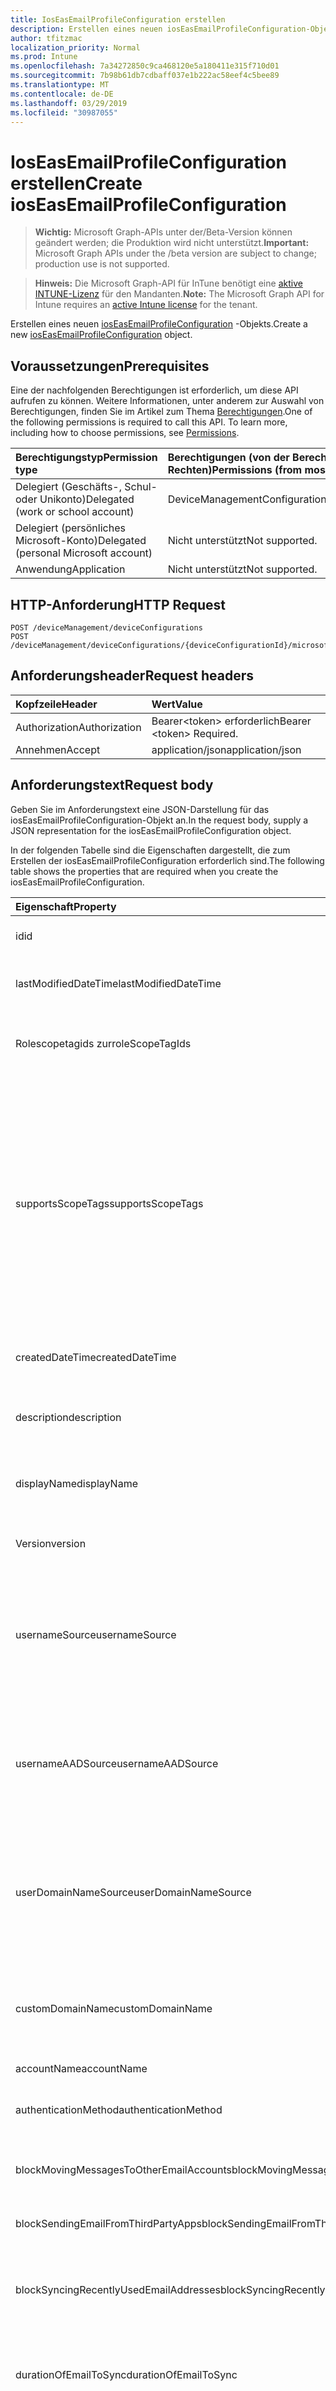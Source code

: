 ```yaml
---
title: IosEasEmailProfileConfiguration erstellen
description: Erstellen eines neuen iosEasEmailProfileConfiguration-Objekts.
author: tfitzmac
localization_priority: Normal
ms.prod: Intune
ms.openlocfilehash: 7a34272850c9ca468120e5a180411e315f710d01
ms.sourcegitcommit: 7b98b61db7cdbaff037e1b222ac58eef4c5bee89
ms.translationtype: MT
ms.contentlocale: de-DE
ms.lasthandoff: 03/29/2019
ms.locfileid: "30987055"
---
```

# <a name="create-ioseasemailprofileconfiguration"></a><span data-ttu-id="ff8b0-103">IosEasEmailProfileConfiguration erstellen</span><span class="sxs-lookup"><span data-stu-id="ff8b0-103">Create iosEasEmailProfileConfiguration</span></span>

> <span data-ttu-id="ff8b0-104">**Wichtig:** Microsoft Graph-APIs unter der/Beta-Version können geändert werden; die Produktion wird nicht unterstützt.</span><span class="sxs-lookup"><span data-stu-id="ff8b0-104">**Important:** Microsoft Graph APIs under the /beta version are subject to change; production use is not supported.</span></span>

> <span data-ttu-id="ff8b0-105">**Hinweis:** Die Microsoft Graph-API für InTune benötigt eine [aktive INTUNE-Lizenz](https://go.microsoft.com/fwlink/?linkid=839381) für den Mandanten.</span><span class="sxs-lookup"><span data-stu-id="ff8b0-105">**Note:** The Microsoft Graph API for Intune requires an [active Intune license](https://go.microsoft.com/fwlink/?linkid=839381) for the tenant.</span></span>

<span data-ttu-id="ff8b0-106">Erstellen eines neuen [iosEasEmailProfileConfiguration](../resources/intune-deviceconfig-ioseasemailprofileconfiguration.md) -Objekts.</span><span class="sxs-lookup"><span data-stu-id="ff8b0-106">Create a new [iosEasEmailProfileConfiguration](../resources/intune-deviceconfig-ioseasemailprofileconfiguration.md) object.</span></span>

## <a name="prerequisites"></a><span data-ttu-id="ff8b0-107">Voraussetzungen</span><span class="sxs-lookup"><span data-stu-id="ff8b0-107">Prerequisites</span></span>
<span data-ttu-id="ff8b0-p101">Eine der nachfolgenden Berechtigungen ist erforderlich, um diese API aufrufen zu können. Weitere Informationen, unter anderem zur Auswahl von Berechtigungen, finden Sie im Artikel zum Thema [Berechtigungen](/graph/permissions-reference).</span><span class="sxs-lookup"><span data-stu-id="ff8b0-p101">One of the following permissions is required to call this API. To learn more, including how to choose permissions, see [Permissions](/graph/permissions-reference).</span></span>

|<span data-ttu-id="ff8b0-110">Berechtigungstyp</span><span class="sxs-lookup"><span data-stu-id="ff8b0-110">Permission type</span></span>|<span data-ttu-id="ff8b0-111">Berechtigungen (von der Berechtigung mit den meisten Rechten zu der mit den wenigsten Rechten)</span><span class="sxs-lookup"><span data-stu-id="ff8b0-111">Permissions (from most to least privileged)</span></span>|
|:---|:---|
|<span data-ttu-id="ff8b0-112">Delegiert (Geschäfts-, Schul- oder Unikonto)</span><span class="sxs-lookup"><span data-stu-id="ff8b0-112">Delegated (work or school account)</span></span>|<span data-ttu-id="ff8b0-113">DeviceManagementConfiguration.ReadWrite.All</span><span class="sxs-lookup"><span data-stu-id="ff8b0-113">DeviceManagementConfiguration.ReadWrite.All</span></span>|
|<span data-ttu-id="ff8b0-114">Delegiert (persönliches Microsoft-Konto)</span><span class="sxs-lookup"><span data-stu-id="ff8b0-114">Delegated (personal Microsoft account)</span></span>|<span data-ttu-id="ff8b0-115">Nicht unterstützt</span><span class="sxs-lookup"><span data-stu-id="ff8b0-115">Not supported.</span></span>|
|<span data-ttu-id="ff8b0-116">Anwendung</span><span class="sxs-lookup"><span data-stu-id="ff8b0-116">Application</span></span>|<span data-ttu-id="ff8b0-117">Nicht unterstützt</span><span class="sxs-lookup"><span data-stu-id="ff8b0-117">Not supported.</span></span>|

## <a name="http-request"></a><span data-ttu-id="ff8b0-118">HTTP-Anforderung</span><span class="sxs-lookup"><span data-stu-id="ff8b0-118">HTTP Request</span></span>
<!-- {
  "blockType": "ignored"
}
-->
``` http
POST /deviceManagement/deviceConfigurations
POST /deviceManagement/deviceConfigurations/{deviceConfigurationId}/microsoft.graph.windowsDomainJoinConfiguration/networkAccessConfigurations
```

## <a name="request-headers"></a><span data-ttu-id="ff8b0-119">Anforderungsheader</span><span class="sxs-lookup"><span data-stu-id="ff8b0-119">Request headers</span></span>
|<span data-ttu-id="ff8b0-120">Kopfzeile</span><span class="sxs-lookup"><span data-stu-id="ff8b0-120">Header</span></span>|<span data-ttu-id="ff8b0-121">Wert</span><span class="sxs-lookup"><span data-stu-id="ff8b0-121">Value</span></span>|
|:---|:---|
|<span data-ttu-id="ff8b0-122">Authorization</span><span class="sxs-lookup"><span data-stu-id="ff8b0-122">Authorization</span></span>|<span data-ttu-id="ff8b0-123">Bearer&lt;token&gt; erforderlich</span><span class="sxs-lookup"><span data-stu-id="ff8b0-123">Bearer &lt;token&gt; Required.</span></span>|
|<span data-ttu-id="ff8b0-124">Annehmen</span><span class="sxs-lookup"><span data-stu-id="ff8b0-124">Accept</span></span>|<span data-ttu-id="ff8b0-125">application/json</span><span class="sxs-lookup"><span data-stu-id="ff8b0-125">application/json</span></span>|

## <a name="request-body"></a><span data-ttu-id="ff8b0-126">Anforderungstext</span><span class="sxs-lookup"><span data-stu-id="ff8b0-126">Request body</span></span>
<span data-ttu-id="ff8b0-127">Geben Sie im Anforderungstext eine JSON-Darstellung für das iosEasEmailProfileConfiguration-Objekt an.</span><span class="sxs-lookup"><span data-stu-id="ff8b0-127">In the request body, supply a JSON representation for the iosEasEmailProfileConfiguration object.</span></span>

<span data-ttu-id="ff8b0-128">In der folgenden Tabelle sind die Eigenschaften dargestellt, die zum Erstellen der iosEasEmailProfileConfiguration erforderlich sind.</span><span class="sxs-lookup"><span data-stu-id="ff8b0-128">The following table shows the properties that are required when you create the iosEasEmailProfileConfiguration.</span></span>

|<span data-ttu-id="ff8b0-129">Eigenschaft</span><span class="sxs-lookup"><span data-stu-id="ff8b0-129">Property</span></span>|<span data-ttu-id="ff8b0-130">Typ</span><span class="sxs-lookup"><span data-stu-id="ff8b0-130">Type</span></span>|<span data-ttu-id="ff8b0-131">Beschreibung</span><span class="sxs-lookup"><span data-stu-id="ff8b0-131">Description</span></span>|
|:---|:---|:---|
|<span data-ttu-id="ff8b0-132">id</span><span class="sxs-lookup"><span data-stu-id="ff8b0-132">id</span></span>|<span data-ttu-id="ff8b0-133">String</span><span class="sxs-lookup"><span data-stu-id="ff8b0-133">String</span></span>|<span data-ttu-id="ff8b0-134">Schlüssel der Entität</span><span class="sxs-lookup"><span data-stu-id="ff8b0-134">Key of the entity.</span></span> <span data-ttu-id="ff8b0-135">Geerbt von [deviceConfiguration](../resources/intune-deviceconfig-deviceconfiguration.md).</span><span class="sxs-lookup"><span data-stu-id="ff8b0-135">Inherited from [deviceConfiguration](../resources/intune-deviceconfig-deviceconfiguration.md)</span></span>|
|<span data-ttu-id="ff8b0-136">lastModifiedDateTime</span><span class="sxs-lookup"><span data-stu-id="ff8b0-136">lastModifiedDateTime</span></span>|<span data-ttu-id="ff8b0-137">DateTimeOffset</span><span class="sxs-lookup"><span data-stu-id="ff8b0-137">DateTimeOffset</span></span>|<span data-ttu-id="ff8b0-138">Datum und Uhrzeit der letzten Änderung des Objekts.</span><span class="sxs-lookup"><span data-stu-id="ff8b0-138">DateTime the object was last modified.</span></span> <span data-ttu-id="ff8b0-139">Geerbt von [deviceConfiguration](../resources/intune-deviceconfig-deviceconfiguration.md).</span><span class="sxs-lookup"><span data-stu-id="ff8b0-139">Inherited from [deviceConfiguration](../resources/intune-deviceconfig-deviceconfiguration.md)</span></span>|
|<span data-ttu-id="ff8b0-140">Rolescopetagids zur</span><span class="sxs-lookup"><span data-stu-id="ff8b0-140">roleScopeTagIds</span></span>|<span data-ttu-id="ff8b0-141">String collection</span><span class="sxs-lookup"><span data-stu-id="ff8b0-141">String collection</span></span>|<span data-ttu-id="ff8b0-142">Liste der Bereichs Tags für diese Entitätsinstanz.</span><span class="sxs-lookup"><span data-stu-id="ff8b0-142">List of Scope Tags for this Entity instance.</span></span> <span data-ttu-id="ff8b0-143">Geerbt von [deviceConfiguration](../resources/intune-deviceconfig-deviceconfiguration.md).</span><span class="sxs-lookup"><span data-stu-id="ff8b0-143">Inherited from [deviceConfiguration](../resources/intune-deviceconfig-deviceconfiguration.md)</span></span>|
|<span data-ttu-id="ff8b0-144">supportsScopeTags</span><span class="sxs-lookup"><span data-stu-id="ff8b0-144">supportsScopeTags</span></span>|<span data-ttu-id="ff8b0-145">Boolescher Wert</span><span class="sxs-lookup"><span data-stu-id="ff8b0-145">Boolean</span></span>|<span data-ttu-id="ff8b0-146">Gibt an, ob die zugrunde liegende Gerätekonfiguration die Zuweisung von Bereichs Tags unterstützt.</span><span class="sxs-lookup"><span data-stu-id="ff8b0-146">Indicates whether or not the underlying Device Configuration supports the assignment of scope tags.</span></span> <span data-ttu-id="ff8b0-147">Das Zuweisen zur ScopeTags-Eigenschaft ist nicht zulässig, wenn dieser Wert auf false festgelegt ist und Entitäten für bereichsbezogene Benutzer nicht sichtbar sind.</span><span class="sxs-lookup"><span data-stu-id="ff8b0-147">Assigning to the ScopeTags property is not allowed when this value is false and entities will not be visible to scoped users.</span></span> <span data-ttu-id="ff8b0-148">Dies geschieht für in Silverlight erstellte Legacy Richtlinien und kann durch Löschen und erneutes Erstellen der Richtlinie im Azure-Portal aufgelöst werden.</span><span class="sxs-lookup"><span data-stu-id="ff8b0-148">This occurs for Legacy policies created in Silverlight and can be resolved by deleting and recreating the policy in the Azure Portal.</span></span> <span data-ttu-id="ff8b0-149">Diese Eigenschaft ist schreibgeschützt.</span><span class="sxs-lookup"><span data-stu-id="ff8b0-149">This property is read-only.</span></span> <span data-ttu-id="ff8b0-150">Geerbt von [deviceConfiguration](../resources/intune-deviceconfig-deviceconfiguration.md).</span><span class="sxs-lookup"><span data-stu-id="ff8b0-150">Inherited from [deviceConfiguration](../resources/intune-deviceconfig-deviceconfiguration.md)</span></span>|
|<span data-ttu-id="ff8b0-151">createdDateTime</span><span class="sxs-lookup"><span data-stu-id="ff8b0-151">createdDateTime</span></span>|<span data-ttu-id="ff8b0-152">DateTimeOffset</span><span class="sxs-lookup"><span data-stu-id="ff8b0-152">DateTimeOffset</span></span>|<span data-ttu-id="ff8b0-153">Datum und Uhrzeit der Erstellung des Objekts.</span><span class="sxs-lookup"><span data-stu-id="ff8b0-153">DateTime the object was created.</span></span> <span data-ttu-id="ff8b0-154">Geerbt von [deviceConfiguration](../resources/intune-deviceconfig-deviceconfiguration.md).</span><span class="sxs-lookup"><span data-stu-id="ff8b0-154">Inherited from [deviceConfiguration](../resources/intune-deviceconfig-deviceconfiguration.md)</span></span>|
|<span data-ttu-id="ff8b0-155">description</span><span class="sxs-lookup"><span data-stu-id="ff8b0-155">description</span></span>|<span data-ttu-id="ff8b0-156">Zeichenfolge</span><span class="sxs-lookup"><span data-stu-id="ff8b0-156">String</span></span>|<span data-ttu-id="ff8b0-157">Beschreibung der Gerätekonfiguration (vom Administrator festgelegt).</span><span class="sxs-lookup"><span data-stu-id="ff8b0-157">Admin provided description of the Device Configuration.</span></span> <span data-ttu-id="ff8b0-158">Geerbt von [deviceConfiguration](../resources/intune-deviceconfig-deviceconfiguration.md).</span><span class="sxs-lookup"><span data-stu-id="ff8b0-158">Inherited from [deviceConfiguration](../resources/intune-deviceconfig-deviceconfiguration.md)</span></span>|
|<span data-ttu-id="ff8b0-159">displayName</span><span class="sxs-lookup"><span data-stu-id="ff8b0-159">displayName</span></span>|<span data-ttu-id="ff8b0-160">Zeichenfolge</span><span class="sxs-lookup"><span data-stu-id="ff8b0-160">String</span></span>|<span data-ttu-id="ff8b0-161">Name der Gerätekonfiguration (vom Administrator festgelegt).</span><span class="sxs-lookup"><span data-stu-id="ff8b0-161">Admin provided name of the device configuration.</span></span> <span data-ttu-id="ff8b0-162">Geerbt von [deviceConfiguration](../resources/intune-deviceconfig-deviceconfiguration.md).</span><span class="sxs-lookup"><span data-stu-id="ff8b0-162">Inherited from [deviceConfiguration](../resources/intune-deviceconfig-deviceconfiguration.md)</span></span>|
|<span data-ttu-id="ff8b0-163">Version</span><span class="sxs-lookup"><span data-stu-id="ff8b0-163">version</span></span>|<span data-ttu-id="ff8b0-164">Int32</span><span class="sxs-lookup"><span data-stu-id="ff8b0-164">Int32</span></span>|<span data-ttu-id="ff8b0-165">Version der Gerätekonfiguration.</span><span class="sxs-lookup"><span data-stu-id="ff8b0-165">Version of the device configuration.</span></span> <span data-ttu-id="ff8b0-166">Geerbt von [deviceConfiguration](../resources/intune-deviceconfig-deviceconfiguration.md).</span><span class="sxs-lookup"><span data-stu-id="ff8b0-166">Inherited from [deviceConfiguration](../resources/intune-deviceconfig-deviceconfiguration.md)</span></span>|
|<span data-ttu-id="ff8b0-167">usernameSource</span><span class="sxs-lookup"><span data-stu-id="ff8b0-167">usernameSource</span></span>|[<span data-ttu-id="ff8b0-168">userEmailSource</span><span class="sxs-lookup"><span data-stu-id="ff8b0-168">userEmailSource</span></span>](../resources/intune-deviceconfig-useremailsource.md)|<span data-ttu-id="ff8b0-169">UserName-Attribut, das von AAD entnommen und vor der Installation auf dem Gerät in dieses Profil eingefügt wird.</span><span class="sxs-lookup"><span data-stu-id="ff8b0-169">Username attribute that is picked from AAD and injected into this profile before installing on the device.</span></span> <span data-ttu-id="ff8b0-170">Von [EasEmailProfileConfigurationBase](../resources/intune-deviceconfig-easemailprofileconfigurationbase.md)geerbt.</span><span class="sxs-lookup"><span data-stu-id="ff8b0-170">Inherited from [easEmailProfileConfigurationBase](../resources/intune-deviceconfig-easemailprofileconfigurationbase.md).</span></span> <span data-ttu-id="ff8b0-171">Mögliche Werte sind: `userPrincipalName` und `primarySmtpAddress`.</span><span class="sxs-lookup"><span data-stu-id="ff8b0-171">Possible values are: `userPrincipalName`, `primarySmtpAddress`.</span></span>|
|<span data-ttu-id="ff8b0-172">usernameAADSource</span><span class="sxs-lookup"><span data-stu-id="ff8b0-172">usernameAADSource</span></span>|[<span data-ttu-id="ff8b0-173">usernameSource</span><span class="sxs-lookup"><span data-stu-id="ff8b0-173">usernameSource</span></span>](../resources/intune-deviceconfig-usernamesource.md)|<span data-ttu-id="ff8b0-174">Name des AAD-Felds, das zum Abrufen des Benutzernamens für das e-Mail-Profil verwendet wird.</span><span class="sxs-lookup"><span data-stu-id="ff8b0-174">Name of the AAD field, that will be used to retrieve UserName for email profile.</span></span> <span data-ttu-id="ff8b0-175">Von [EasEmailProfileConfigurationBase](../resources/intune-deviceconfig-easemailprofileconfigurationbase.md)geerbt.</span><span class="sxs-lookup"><span data-stu-id="ff8b0-175">Inherited from [easEmailProfileConfigurationBase](../resources/intune-deviceconfig-easemailprofileconfigurationbase.md).</span></span> <span data-ttu-id="ff8b0-176">Mögliche Werte sind: `userPrincipalName`, `primarySmtpAddress` und `samAccountName`.</span><span class="sxs-lookup"><span data-stu-id="ff8b0-176">Possible values are: `userPrincipalName`, `primarySmtpAddress`, `samAccountName`.</span></span>|
|<span data-ttu-id="ff8b0-177">userDomainNameSource</span><span class="sxs-lookup"><span data-stu-id="ff8b0-177">userDomainNameSource</span></span>|[<span data-ttu-id="ff8b0-178">domainNameSource</span><span class="sxs-lookup"><span data-stu-id="ff8b0-178">domainNameSource</span></span>](../resources/intune-deviceconfig-domainnamesource.md)|<span data-ttu-id="ff8b0-179">UserDomainname-Attribut, das von AAD ausgewählt und vor der Installation auf dem Gerät in dieses Profil eingefügt wird.</span><span class="sxs-lookup"><span data-stu-id="ff8b0-179">UserDomainname attribute that is picked from AAD and injected into this profile before installing on the device.</span></span> <span data-ttu-id="ff8b0-180">Von [EasEmailProfileConfigurationBase](../resources/intune-deviceconfig-easemailprofileconfigurationbase.md)geerbt.</span><span class="sxs-lookup"><span data-stu-id="ff8b0-180">Inherited from [easEmailProfileConfigurationBase](../resources/intune-deviceconfig-easemailprofileconfigurationbase.md).</span></span> <span data-ttu-id="ff8b0-181">Mögliche Werte sind: `fullDomainName` und `netBiosDomainName`.</span><span class="sxs-lookup"><span data-stu-id="ff8b0-181">Possible values are: `fullDomainName`, `netBiosDomainName`.</span></span>|
|<span data-ttu-id="ff8b0-182">customDomainName</span><span class="sxs-lookup"><span data-stu-id="ff8b0-182">customDomainName</span></span>|<span data-ttu-id="ff8b0-183">String</span><span class="sxs-lookup"><span data-stu-id="ff8b0-183">String</span></span>|<span data-ttu-id="ff8b0-184">Benutzerdefinierter Domänenname, der beim Generieren eines e-Mail-Profils verwendet wird, bevor es auf dem Gerät installiert wird.</span><span class="sxs-lookup"><span data-stu-id="ff8b0-184">Custom domain name value used while generating an email profile before installing on the device.</span></span> <span data-ttu-id="ff8b0-185">Geerbt von [easEmailProfileConfigurationBase](../resources/intune-deviceconfig-easemailprofileconfigurationbase.md)</span><span class="sxs-lookup"><span data-stu-id="ff8b0-185">Inherited from [easEmailProfileConfigurationBase](../resources/intune-deviceconfig-easemailprofileconfigurationbase.md)</span></span>|
|<span data-ttu-id="ff8b0-186">accountName</span><span class="sxs-lookup"><span data-stu-id="ff8b0-186">accountName</span></span>|<span data-ttu-id="ff8b0-187">String</span><span class="sxs-lookup"><span data-stu-id="ff8b0-187">String</span></span>|<span data-ttu-id="ff8b0-188">Kontoname.</span><span class="sxs-lookup"><span data-stu-id="ff8b0-188">Account name.</span></span>|
|<span data-ttu-id="ff8b0-189">authenticationMethod</span><span class="sxs-lookup"><span data-stu-id="ff8b0-189">authenticationMethod</span></span>|[<span data-ttu-id="ff8b0-190">easAuthenticationMethod</span><span class="sxs-lookup"><span data-stu-id="ff8b0-190">easAuthenticationMethod</span></span>](../resources/intune-deviceconfig-easauthenticationmethod.md)|<span data-ttu-id="ff8b0-191">Authentifizierungsmethode für dieses e-Mail-Profil.</span><span class="sxs-lookup"><span data-stu-id="ff8b0-191">Authentication method for this Email profile.</span></span> <span data-ttu-id="ff8b0-192">Mögliche Werte sind: `usernameAndPassword` und `certificate`.</span><span class="sxs-lookup"><span data-stu-id="ff8b0-192">Possible values are: `usernameAndPassword`, `certificate`.</span></span>|
|<span data-ttu-id="ff8b0-193">blockMovingMessagesToOtherEmailAccounts</span><span class="sxs-lookup"><span data-stu-id="ff8b0-193">blockMovingMessagesToOtherEmailAccounts</span></span>|<span data-ttu-id="ff8b0-194">Boolescher Wert</span><span class="sxs-lookup"><span data-stu-id="ff8b0-194">Boolean</span></span>|<span data-ttu-id="ff8b0-195">Gibt an, ob das Nachrichten in andere e-Mail-Konten blockiert werden soll.</span><span class="sxs-lookup"><span data-stu-id="ff8b0-195">Indicates whether or not to block moving messages to other email accounts.</span></span>|
|<span data-ttu-id="ff8b0-196">blockSendingEmailFromThirdPartyApps</span><span class="sxs-lookup"><span data-stu-id="ff8b0-196">blockSendingEmailFromThirdPartyApps</span></span>|<span data-ttu-id="ff8b0-197">Boolescher Wert</span><span class="sxs-lookup"><span data-stu-id="ff8b0-197">Boolean</span></span>|<span data-ttu-id="ff8b0-198">Gibt an, ob das Senden von e-Mails von Drittanbieter-apps blockiert werden soll.</span><span class="sxs-lookup"><span data-stu-id="ff8b0-198">Indicates whether or not to block sending email from third party apps.</span></span>|
|<span data-ttu-id="ff8b0-199">blockSyncingRecentlyUsedEmailAddresses</span><span class="sxs-lookup"><span data-stu-id="ff8b0-199">blockSyncingRecentlyUsedEmailAddresses</span></span>|<span data-ttu-id="ff8b0-200">Boolescher Wert</span><span class="sxs-lookup"><span data-stu-id="ff8b0-200">Boolean</span></span>|<span data-ttu-id="ff8b0-201">Gibt an, ob die Synchronisierung von zuletzt verwendeten e-Mail-Adressen blockiert werden soll, beispielsweise beim Erstellen neuer e-Mails.</span><span class="sxs-lookup"><span data-stu-id="ff8b0-201">Indicates whether or not to block syncing recently used email addresses, for instance - when composing new email.</span></span>|
|<span data-ttu-id="ff8b0-202">durationOfEmailToSync</span><span class="sxs-lookup"><span data-stu-id="ff8b0-202">durationOfEmailToSync</span></span>|[<span data-ttu-id="ff8b0-203">emailSyncDuration</span><span class="sxs-lookup"><span data-stu-id="ff8b0-203">emailSyncDuration</span></span>](../resources/intune-deviceconfig-emailsyncduration.md)|<span data-ttu-id="ff8b0-204">Dauer der Zeit, die e-Mails synchronisiert werden sollen.</span><span class="sxs-lookup"><span data-stu-id="ff8b0-204">Duration of time email should be synced back to.</span></span> <span data-ttu-id="ff8b0-205">.</span><span class="sxs-lookup"><span data-stu-id="ff8b0-205"></span></span> <span data-ttu-id="ff8b0-206">Mögliche Werte: `userDefined`, `oneDay`, `threeDays`, `oneWeek`, `twoWeeks`, `oneMonth`, `unlimited`.</span><span class="sxs-lookup"><span data-stu-id="ff8b0-206">Possible values are: `userDefined`, `oneDay`, `threeDays`, `oneWeek`, `twoWeeks`, `oneMonth`, `unlimited`.</span></span>|
|<span data-ttu-id="ff8b0-207">emailAddressSource</span><span class="sxs-lookup"><span data-stu-id="ff8b0-207">emailAddressSource</span></span>|[<span data-ttu-id="ff8b0-208">userEmailSource</span><span class="sxs-lookup"><span data-stu-id="ff8b0-208">userEmailSource</span></span>](../resources/intune-deviceconfig-useremailsource.md)|<span data-ttu-id="ff8b0-209">E-Mail-Attribut, das von AAD ausgewählt und vor der Installation auf dem Gerät in dieses Profil eingefügt wird.</span><span class="sxs-lookup"><span data-stu-id="ff8b0-209">Email attribute that is picked from AAD and injected into this profile before installing on the device.</span></span> <span data-ttu-id="ff8b0-210">Mögliche Werte sind: `userPrincipalName` und `primarySmtpAddress`.</span><span class="sxs-lookup"><span data-stu-id="ff8b0-210">Possible values are: `userPrincipalName`, `primarySmtpAddress`.</span></span>|
|<span data-ttu-id="ff8b0-211">hostName</span><span class="sxs-lookup"><span data-stu-id="ff8b0-211">hostName</span></span>|<span data-ttu-id="ff8b0-212">String</span><span class="sxs-lookup"><span data-stu-id="ff8b0-212">String</span></span>|<span data-ttu-id="ff8b0-213">Exchange-Speicherort (URL), mit dem die systemeigene Mail-App eine Verbindung herstellt.</span><span class="sxs-lookup"><span data-stu-id="ff8b0-213">Exchange location that (URL) that the native mail app connects to.</span></span>|
|<span data-ttu-id="ff8b0-214">requireSmime</span><span class="sxs-lookup"><span data-stu-id="ff8b0-214">requireSmime</span></span>|<span data-ttu-id="ff8b0-215">Boolescher Wert</span><span class="sxs-lookup"><span data-stu-id="ff8b0-215">Boolean</span></span>|<span data-ttu-id="ff8b0-216">Gibt an, ob S/MIME-Zertifikat verwendet werden soll.</span><span class="sxs-lookup"><span data-stu-id="ff8b0-216">Indicates whether or not to use S/MIME certificate.</span></span>|
|<span data-ttu-id="ff8b0-217">smimeEnablePerMessageSwitch</span><span class="sxs-lookup"><span data-stu-id="ff8b0-217">smimeEnablePerMessageSwitch</span></span>|<span data-ttu-id="ff8b0-218">Boolescher Wert</span><span class="sxs-lookup"><span data-stu-id="ff8b0-218">Boolean</span></span>|<span data-ttu-id="ff8b0-219">Gibt an, ob unverschlüsselte e-Mails zugelassen werden sollen.</span><span class="sxs-lookup"><span data-stu-id="ff8b0-219">Indicates whether or not to allow unencrypted emails.</span></span>|
|<span data-ttu-id="ff8b0-220">smimeEncryptByDefaultEnabled</span><span class="sxs-lookup"><span data-stu-id="ff8b0-220">smimeEncryptByDefaultEnabled</span></span>|<span data-ttu-id="ff8b0-221">Boolescher Wert</span><span class="sxs-lookup"><span data-stu-id="ff8b0-221">Boolean</span></span>|<span data-ttu-id="ff8b0-222">Bei Festlegung auf "true" ist die S/MIME-Verschlüsselung standardmäßig aktiviert.</span><span class="sxs-lookup"><span data-stu-id="ff8b0-222">If set to true S/MIME encryption is enabled by default.</span></span>|
|<span data-ttu-id="ff8b0-223">smimeSigningEnabled</span><span class="sxs-lookup"><span data-stu-id="ff8b0-223">smimeSigningEnabled</span></span>|<span data-ttu-id="ff8b0-224">Boolescher Wert</span><span class="sxs-lookup"><span data-stu-id="ff8b0-224">Boolean</span></span>|<span data-ttu-id="ff8b0-225">Bei Festlegung auf "true S/MIME Signing" ist für dieses Konto aktiviert</span><span class="sxs-lookup"><span data-stu-id="ff8b0-225">If set to true S/MIME signing is enabled for this account</span></span>|
|<span data-ttu-id="ff8b0-226">smimeSigningUserOverrideEnabled</span><span class="sxs-lookup"><span data-stu-id="ff8b0-226">smimeSigningUserOverrideEnabled</span></span>|<span data-ttu-id="ff8b0-227">Boolescher Wert</span><span class="sxs-lookup"><span data-stu-id="ff8b0-227">Boolean</span></span>|<span data-ttu-id="ff8b0-228">Wenn dieser Wert auf true festgelegt ist, kann der Benutzer die S/MIME-Signierung ein-oder ausschalten.</span><span class="sxs-lookup"><span data-stu-id="ff8b0-228">If set to true, the user can toggle S/MIME signing on or off.</span></span>|
|<span data-ttu-id="ff8b0-229">smimeEncryptByDefaultUserOverrideEnabled</span><span class="sxs-lookup"><span data-stu-id="ff8b0-229">smimeEncryptByDefaultUserOverrideEnabled</span></span>|<span data-ttu-id="ff8b0-230">Boolescher Wert</span><span class="sxs-lookup"><span data-stu-id="ff8b0-230">Boolean</span></span>|<span data-ttu-id="ff8b0-231">Bei Festlegung auf "true" kann der Benutzer die Verschlüsselung standardmäßig umschalten.</span><span class="sxs-lookup"><span data-stu-id="ff8b0-231">If set to true, the user can toggle the encryption by default setting.</span></span>|
|<span data-ttu-id="ff8b0-232">smimeSigningCertificateUserOverrideEnabled</span><span class="sxs-lookup"><span data-stu-id="ff8b0-232">smimeSigningCertificateUserOverrideEnabled</span></span>|<span data-ttu-id="ff8b0-233">Boolescher Wert</span><span class="sxs-lookup"><span data-stu-id="ff8b0-233">Boolean</span></span>|<span data-ttu-id="ff8b0-234">Wenn dieser Wert auf true festgelegt ist, kann der Benutzer die signierende Identität auswählen.</span><span class="sxs-lookup"><span data-stu-id="ff8b0-234">If set to true, the user can select the signing identity.</span></span>|
|<span data-ttu-id="ff8b0-235">smimeEncryptionCertificateUserOverrideEnabled</span><span class="sxs-lookup"><span data-stu-id="ff8b0-235">smimeEncryptionCertificateUserOverrideEnabled</span></span>|<span data-ttu-id="ff8b0-236">Boolescher Wert</span><span class="sxs-lookup"><span data-stu-id="ff8b0-236">Boolean</span></span>|<span data-ttu-id="ff8b0-237">Wenn dieser Wert auf true festgelegt ist, kann der Benutzer die S/MIME-Verschlüsselungs Identität auswählen.</span><span class="sxs-lookup"><span data-stu-id="ff8b0-237">If set to true the user can select the S/MIME encryption identity.</span></span> |
|<span data-ttu-id="ff8b0-238">requireSsl</span><span class="sxs-lookup"><span data-stu-id="ff8b0-238">requireSsl</span></span>|<span data-ttu-id="ff8b0-239">Boolescher Wert</span><span class="sxs-lookup"><span data-stu-id="ff8b0-239">Boolean</span></span>|<span data-ttu-id="ff8b0-240">Gibt an, ob SSL verwendet werden soll.</span><span class="sxs-lookup"><span data-stu-id="ff8b0-240">Indicates whether or not to use SSL.</span></span>|
|<span data-ttu-id="ff8b0-241">useOAuth</span><span class="sxs-lookup"><span data-stu-id="ff8b0-241">useOAuth</span></span>|<span data-ttu-id="ff8b0-242">Boolescher Wert</span><span class="sxs-lookup"><span data-stu-id="ff8b0-242">Boolean</span></span>|<span data-ttu-id="ff8b0-243">Gibt an, ob die Verbindung OAuth für die Authentifizierung verwenden soll.</span><span class="sxs-lookup"><span data-stu-id="ff8b0-243">Specifies whether the connection should use OAuth for authentication.</span></span>|



## <a name="response"></a><span data-ttu-id="ff8b0-244">Antwort</span><span class="sxs-lookup"><span data-stu-id="ff8b0-244">Response</span></span>
<span data-ttu-id="ff8b0-245">Bei erfolgreicher Ausführung gibt diese Methode den `201 Created` Antwortcode und ein [iosEasEmailProfileConfiguration](../resources/intune-deviceconfig-ioseasemailprofileconfiguration.md) -Objekt im Antworttext zurück.</span><span class="sxs-lookup"><span data-stu-id="ff8b0-245">If successful, this method returns a `201 Created` response code and a [iosEasEmailProfileConfiguration](../resources/intune-deviceconfig-ioseasemailprofileconfiguration.md) object in the response body.</span></span>

## <a name="example"></a><span data-ttu-id="ff8b0-246">Beispiel</span><span class="sxs-lookup"><span data-stu-id="ff8b0-246">Example</span></span>

### <a name="request"></a><span data-ttu-id="ff8b0-247">Anforderung</span><span class="sxs-lookup"><span data-stu-id="ff8b0-247">Request</span></span>
<span data-ttu-id="ff8b0-248">Nachfolgend sehen Sie ein Beispiel der Anforderung.</span><span class="sxs-lookup"><span data-stu-id="ff8b0-248">Here is an example of the request.</span></span>
``` http
POST https://graph.microsoft.com/beta/deviceManagement/deviceConfigurations
Content-type: application/json
Content-length: 1193

{
  "@odata.type": "#microsoft.graph.iosEasEmailProfileConfiguration",
  "roleScopeTagIds": [
    "Role Scope Tag Ids value"
  ],
  "supportsScopeTags": true,
  "description": "Description value",
  "displayName": "Display Name value",
  "version": 7,
  "usernameSource": "primarySmtpAddress",
  "usernameAADSource": "primarySmtpAddress",
  "userDomainNameSource": "netBiosDomainName",
  "customDomainName": "Custom Domain Name value",
  "accountName": "Account Name value",
  "authenticationMethod": "certificate",
  "blockMovingMessagesToOtherEmailAccounts": true,
  "blockSendingEmailFromThirdPartyApps": true,
  "blockSyncingRecentlyUsedEmailAddresses": true,
  "durationOfEmailToSync": "oneDay",
  "emailAddressSource": "primarySmtpAddress",
  "hostName": "Host Name value",
  "requireSmime": true,
  "smimeEnablePerMessageSwitch": true,
  "smimeEncryptByDefaultEnabled": true,
  "smimeSigningEnabled": true,
  "smimeSigningUserOverrideEnabled": true,
  "smimeEncryptByDefaultUserOverrideEnabled": true,
  "smimeSigningCertificateUserOverrideEnabled": true,
  "smimeEncryptionCertificateUserOverrideEnabled": true,
  "requireSsl": true,
  "useOAuth": true
}
```

### <a name="response"></a><span data-ttu-id="ff8b0-249">Antwort</span><span class="sxs-lookup"><span data-stu-id="ff8b0-249">Response</span></span>
<span data-ttu-id="ff8b0-p117">Nachfolgend sehen Sie ein Beispiel der Antwort. Hinweis: Das hier gezeigte Antwortobjekt ist möglicherweise aus Platzgründen abgeschnitten. Von einem tatsächlichen Aufruf werden alle Eigenschaften zurückgegeben.</span><span class="sxs-lookup"><span data-stu-id="ff8b0-p117">Here is an example of the response. Note: The response object shown here may be truncated for brevity. All of the properties will be returned from an actual call.</span></span>
``` http
HTTP/1.1 201 Created
Content-Type: application/json
Content-Length: 1365

{
  "@odata.type": "#microsoft.graph.iosEasEmailProfileConfiguration",
  "id": "e03086da-86da-e030-da86-30e0da8630e0",
  "lastModifiedDateTime": "2017-01-01T00:00:35.1329464-08:00",
  "roleScopeTagIds": [
    "Role Scope Tag Ids value"
  ],
  "supportsScopeTags": true,
  "createdDateTime": "2017-01-01T00:02:43.5775965-08:00",
  "description": "Description value",
  "displayName": "Display Name value",
  "version": 7,
  "usernameSource": "primarySmtpAddress",
  "usernameAADSource": "primarySmtpAddress",
  "userDomainNameSource": "netBiosDomainName",
  "customDomainName": "Custom Domain Name value",
  "accountName": "Account Name value",
  "authenticationMethod": "certificate",
  "blockMovingMessagesToOtherEmailAccounts": true,
  "blockSendingEmailFromThirdPartyApps": true,
  "blockSyncingRecentlyUsedEmailAddresses": true,
  "durationOfEmailToSync": "oneDay",
  "emailAddressSource": "primarySmtpAddress",
  "hostName": "Host Name value",
  "requireSmime": true,
  "smimeEnablePerMessageSwitch": true,
  "smimeEncryptByDefaultEnabled": true,
  "smimeSigningEnabled": true,
  "smimeSigningUserOverrideEnabled": true,
  "smimeEncryptByDefaultUserOverrideEnabled": true,
  "smimeSigningCertificateUserOverrideEnabled": true,
  "smimeEncryptionCertificateUserOverrideEnabled": true,
  "requireSsl": true,
  "useOAuth": true
}
```




